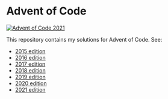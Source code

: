 # Advent of Code

[![Advent of Code 2021](https://github.com/bertptrs/adventofcode/actions/workflows/2021.yml/badge.svg)](https://github.com/bertptrs/adventofcode/actions/workflows/2021.yml)

This repository contains my solutions for Advent of Code. See:

- [2015 edition](./2015)
- [2016 edition](./2016)
- [2017 edition](./2017)
- [2018 edition](./2018)
- [2019 edition](./2019)
- [2020 edition](./2020)
- [2021 edition](./2021)
